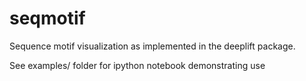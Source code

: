 # seqmotif
Sequence motif visualization as implemented in the deeplift package.

See examples/ folder for ipython notebook demonstrating use
